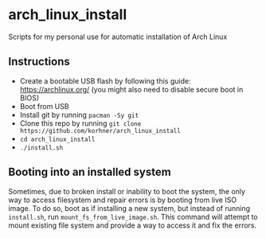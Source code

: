 # arch_linux_install
Scripts for my personal use for automatic installation of Arch Linux

## Instructions

- Create a bootable USB flash by following this guide: https://archlinux.org/ (you might also need to disable secure boot in BIOS)
- Boot from USB
- Install git by running `pacman -Sy git`
- Clone this repo by running `git clone https://github.com/korhner/arch_linux_install`
- `cd arch_linux_install`
- `./install.sh`

## Booting into an installed system

Sometimes, due to broken install or inability to boot the system, the only way to access filesystem and repair errors is by booting from live ISO image. To do so, boot as if installing a new system, but instead of running `install.sh`, run `mount_fs_from_live_image.sh`. This command will attempt to mount existing file system and provide a way to access it and fix the errors.